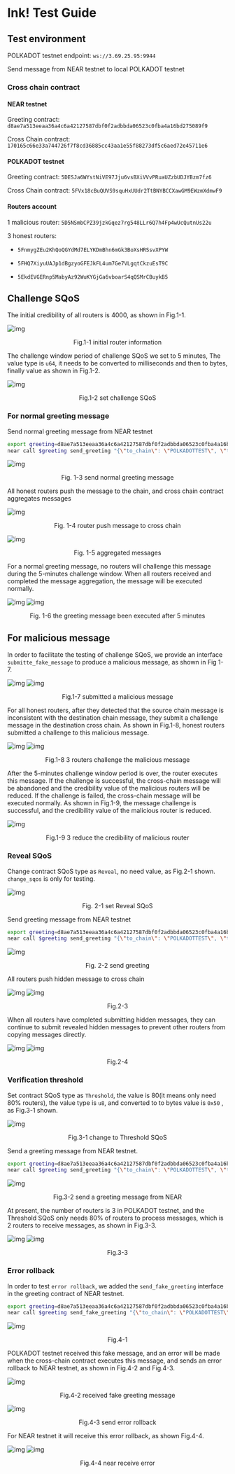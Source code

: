 # Ink! Test Guide

## Test environment

POLKADOT testnet endpoint: `ws://3.69.25.95:9944`

Send message from NEAR testnet to local POLKADOT testnet

### Cross chain contract

#### NEAR testnet

Greeting contract: `d8ae7a513eeaa36a4c6a42127587dbf0f2adbbda06523c0fba4a16bd275089f9`

Cross Chain contract: `170165c66e33a744726f7f8cd36885cc43aa1e55f88273df5c6aed72e45711e6`

#### POLKADOT testnet

Greeting contract: `5DESJa6WYstNiVE97Jju6vsBXiVVvPRuaUZzbUDJYBzm7fz6`

Cross Chain contract: `5FVx18cBuQUVS9squHxUUdr2TtBNYBCCXawGM9EWzmXdmwF9`
 
#### Routers account

1 malicious router: `5D5NSmbCPZ39jzkGqez7rg548LLr6Q7h4Fp4wUcQutnUs22u`

3 honest routers:

* `5FnmygZEu2KhQoQGYdMd7ELYKDmBhn6mGk3BoXsHRSsvXPYW`

* `5FHQ7XiyuUAJp1dBgzyoGFEJkFL4um7Ge7VLgqtCkzuEsT9C`

* `5EkdEVGERnp5MabyAz92WuKYGjGa6vboarS4qQSMrCBuykB5`

## Challenge SQoS

The initial credibility of all routers is 4000, as shown in Fig.1-1.

![img](../assets/1-1.png)
<center>Fig.1-1 initial router information</center>

The challenge window period of challenge SQoS we set to 5 minutes, The value type is `u64`, it needs to be converted to milliseconds and then to bytes, finally value as shown in Fig.1-2. 

![img](../assets/1-2.png)
<center>Fig.1-2 set challenge SQoS</center>

### For normal greeting message

Send normal greeting message from NEAR testnet

```sh
export greeting=d8ae7a513eeaa36a4c6a42127587dbf0f2adbbda06523c0fba4a16bd275089f9
​​near call $greeting send_greeting "{\"to_chain\": \"POLKADOTTEST\", \"title\": \"Greeting\", \"content\": \"Hi there\", \"date\": \"`date +'%Y-%m-%d %T'`\"}" --accountId YOU_NEAR_TEST_ACCOUNT
```

![img](../assets/1-3.png)
<center>Fig. 1-3 send normal greeting message</center>

All honest routers push the message to the chain, and cross chain contract aggregates messages

![img](../assets/1-4.png)
<center>Fig. 1-4 router push message to cross chain</center>

![img](../assets/1-5.png)
<center>Fig. 1-5 aggregated messages </center>

For a normal greeting message, no routers will challenge this message during the 5-minutes challenge window. When all routers received and completed the message aggregation, the message will be executed normally.

![img](../assets/1-6-1.png)
![img](../assets/1-6-2.png)
<center>Fig. 1-6 the greeting message been executed after 5 minutes</center>

## For malicious message
In order to facilitate the testing of challenge SQoS, we provide an interface `submitte_fake_message` to produce a malicious message, as shown in Fig 1-7.

![img](../assets/1-7-1.png)
![img](../assets/1-7-2.png)
<center>Fig.1-7 submitted a malicious message</center>

For all honest routers, after they detected that the source chain message is inconsistent with the destination chain message, they submit a challenge message in the destination cross chain. As shown in Fig.1-8, honest routers submitted a challenge to this malicious message.

![img](../assets/1-8-1.png)
![img](../assets/1-8-2.png)
<center>Fig.1-8 3 routers challenge the malicious message</center>

After the 5-minutes challenge window period is over, the router executes this message. If the challenge is successful, the cross-chain message will be abandoned and the credibility value of the malicious routers will be reduced. If the challenge is failed, the cross-chain message will be executed normally. As shown in Fig.1-9, the message challenge is successful, and the credibility value of the malicious router is reduced.

![img](../assets/1-9.png)
<center>Fig.1-9 3 reduce the credibility of malicious router</center>

### Reveal SQoS

Change contract SQoS type as `Reveal`, no need value, as Fig.2-1 shown. `change_sqos` is only for testing.

![img](../assets/2-1.png)
<center>Fig. 2-1 set Reveal SQoS</center>

Send greeting message from NEAR testnet

```sh
export greeting=d8ae7a513eeaa36a4c6a42127587dbf0f2adbbda06523c0fba4a16bd275089f9
​​near call $greeting send_greeting "{\"to_chain\": \"POLKADOTTEST\", \"title\": \"Greeting\", \"content\": \"Hi there\", \"date\": \"`date +'%Y-%m-%d %T'`\"}" --accountId YOU_NEAR_TEST_ACCOUNT
```

![img](../assets/2-2.png)
<center>Fig. 2-2 send greeting</center>

All routers push hidden message to cross chain

![img](../assets/2-3-1.png)
![img](../assets/2-3-2.png)
<center>Fig.2-3</center>

When all routers have completed submitting hidden messages, they can continue to submit revealed hidden messages to prevent other routers from copying messages directly.

![img](../assets/2-4-1.png)
![img](../assets/2-4-2.png)
<center>Fig.2-4</center>

### Verification threshold
Set contract SQoS type as `Threshold`,  the value is 80(it means only need 80% routers), the value type is `u8`,  and converted to to bytes value is `0x50` , as Fig.3-1 shown. 

![img](../assets/3-1.png)
<center>Fig.3-1 change to Threshold SQoS</center>

Send a greeting message from NEAR testnet.

```sh
export greeting=d8ae7a513eeaa36a4c6a42127587dbf0f2adbbda06523c0fba4a16bd275089f9
​​near call $greeting send_greeting "{\"to_chain\": \"POLKADOTTEST\", \"title\": \"Greeting\", \"content\": \"Hi there\", \"date\": \"`date +'%Y-%m-%d %T'`\"}" --accountId YOUR_NEAR_TEST_ACCOUNT
```

![img](../assets/3-2.png)
<center>Fig.3-2 send a greeting message from NEAR</center>

At present, the number of routers is 3 in POLKADOT testnet, and the Threshold SQoS only needs 80% of routers to process messages, which is 2 routers to receive messages, as shown in Fig.3-3.

![img](../assets/3-3-1.png)
![img](../assets/3-3-2.png)
<center>Fig.3-3</center>

### Error rollback
In order to test `error rollback`, we added the `send_fake_greeting` interface in the greeting contract of NEAR testnet.

```sh
export greeting=d8ae7a513eeaa36a4c6a42127587dbf0f2adbbda06523c0fba4a16bd275089f9
​​near call $greeting send_fake_greeting "{\"to_chain\": \"POLKADOTTEST\", \"title\": \"Greeting\", \"content\": \"Hi there\", \"date\": \"`date +'%Y-%m-%d %T'`\"}" --accountId YOU_NEAR_TEST_ACCOUNT
```

![img](../assets/4-1.png)
<center>Fig.4-1</center>

POLKADOT testnet received this fake message, and an error will be made when the cross-chain contract executes this message, and sends an error rollback to NEAR testnet, as shown in Fig.4-2 and Fig.4-3.

![img](../assets/4-1.png)
<center>Fig.4-2 received fake greeting message</center>

![img](../assets/4-3.png)
<center>Fig.4-3 send error rollback</center>

For NEAR testnet it will receive this error rollback, as shown Fig.4-4.

![img](../assets/4-4-1.png)
![img](../assets/4-4-2.png)
<center>Fig.4-4 near receive error</center>
